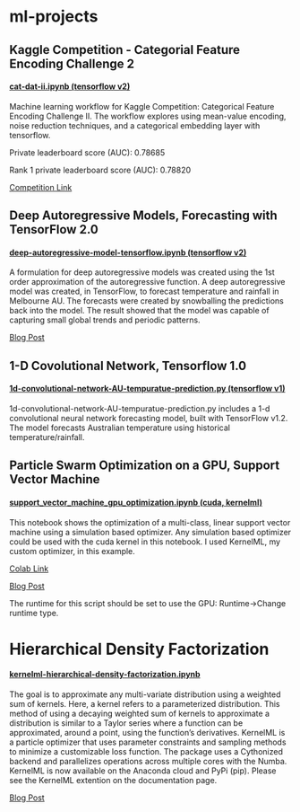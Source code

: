 # ml-projects

## Kaggle Competition - Categorial Feature Encoding Challenge 2

#### [cat-dat-ii.ipynb (tensorflow v2)](https://github.com/freedomtowin/ml-projects/blob/master/cat-data-ii.ipynb)

Machine learning workflow for Kaggle Competition: Categorical Feature Encoding Challenge II. The workflow explores using mean-value encoding, noise reduction techniques, and a categorical embedding layer with tensorflow. 

Private leaderboard score (AUC): 0.78685

Rank 1 private leaderboard score (AUC): 0.78820

[Competition Link](https://www.kaggle.com/c/cat-in-the-dat-ii/)

## Deep Autoregressive Models, Forecasting with TensorFlow 2.0

#### [deep-autoregressive-model-tensorflow.ipynb (tensorflow v2)](https://github.com/freedomtowin/ml-projects/blob/master/deep-autoregressive-model-tensorflow.ipynb)

A formulation for deep autoregressive models was created using the 1st order approximation of the autoregressive function. A deep autoregressive model was created, in TensorFlow, to forecast temperature and rainfall in Melbourne AU. The forecasts were created by snowballing the predictions back into the model. The result showed that the model was capable of capturing small global trends and periodic patterns.

[Blog Post](https://freedomtowin.github.io/2020/05/12/Deep-Autoregressive-Models.html)

## 1-D Covolutional Network, Tensorflow 1.0

#### [1d-convolutional-network-AU-tempuratue-prediction.py (tensorflow v1)](https://github.com/freedomtowin/ml-projects/blob/master/1d-convolutional-network-AU-tempuratue-prediction.py) 

   1d-convolutional-network-AU-tempuratue-prediction.py includes a 1-d convolutional neural network forecasting model, built with TensorFlow v1.2. The model forecasts Australian    temperature using historical temperature/rainfall. 

## Particle Swarm Optimization on a GPU, Support Vector Machine 

#### [support_vector_machine_gpu_optimization.ipynb (cuda, kernelml)](https://github.com/freedomtowin/ml-projects/blob/master/support_vector_machine_gpu_optimization.ipynb)

This notebook shows the optimization of a multi-class, linear support vector machine using a simulation based optimizer. Any simulation based optimizer could be used with the cuda kernel in this notebook. I used KernelML, my custom optimizer, in this example. 

[Colab Link](https://colab.research.google.com/drive/1AptayjRoDITNLmyfCc0T7z_xKFBlg2l-#scrollTo=pa88P5JUvv_X)

[Blog Post](https://freedomtowin.github.io/2019/12/11/KernelML-SVM-GPU.html)

The runtime for this script should be set to use the GPU: Runtime->Change runtime type.

# Hierarchical Density Factorization

#### [kernelml-hierarchical-density-factorization.ipynb](https://github.com/freedomtowin/ml-projects/blob/master/kernelml-hierarchical-density-factorization.ipynb)

The goal is to approximate any multi-variate distribution using a weighted sum of kernels. Here, a kernel refers to a parameterized distribution. This method of using a decaying weighted sum of kernels to approximate a distribution is similar to a Taylor series where a function can be approximated, around a point, using the function’s derivatives. KernelML is a particle optimizer that uses parameter constraints and sampling methods to minimize a customizable loss function. The package uses a Cythonized backend and parallelizes operations across multiple cores with the Numba. KernelML is now available on the Anaconda cloud and PyPi (pip). Please see the KernelML extention on the documentation page.

[Blog Post](https://freedomtowin.github.io/2020/04/04/KernelML-Hierarchical-Density-Factorization.html)

